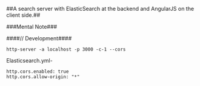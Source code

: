 ##A search server with ElasticSearch at the backend and AngularJS on the client side.##


###Mental Note###

####// Development####
```
http-server -a localhost -p 3000 -c-1 --cors 
```

 Elasticsearch.yml-
```
http.cors.enabled: true
http.cors.allow-origin: "*"
```
